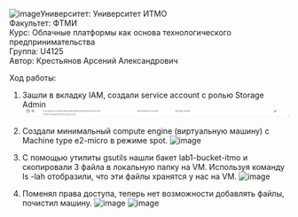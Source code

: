 ![image](https://github.com/user-attachments/assets/8980cb82-44aa-4b4d-bd26-30723b996104)Университет: Университет ИТМО  
Факультет: ФТМИ  
Курс: Облачные платформы как основа технологического предпринимательства  
Группа: U4125  
Автор: Крестьянов Арсений Александрович  

Ход работы:  
1. Зашли в вкладку IAM, создали service account с ролью Storage Admin  
![](https://github.com/R1nDzin/2024_2025-------------U4125--.-./blob/main/Lab%201/Lab%201.1.jpg?raw=true)

2. Создали минимальный compute engine (виртуальную машину) с Machine type e2-micro в режиме spot.
   ![image](https://github.com/user-attachments/assets/a691f163-662e-45d6-a67e-058b2d43bd23)
3. С помощью утилиты gsutils нашли бакет lab1-bucket-itmo и скопировали 3 файла в локальную папку на VM. Используя команду ls -lah отобразили, что эти файлы хранятся у нас на VM.
   ![image](https://github.com/user-attachments/assets/2b66a8bd-3928-4b9f-8483-b5217c9cb68f)
4. Поменял права доступа, теперь нет возможности добавлять файлы, почистил машину.
   ![image](https://github.com/user-attachments/assets/bf193456-0fa4-445e-b7de-1b59f748dda5)
   ![image](https://github.com/user-attachments/assets/4f7d9148-09c1-4946-916c-98c9b4f92a3f)
